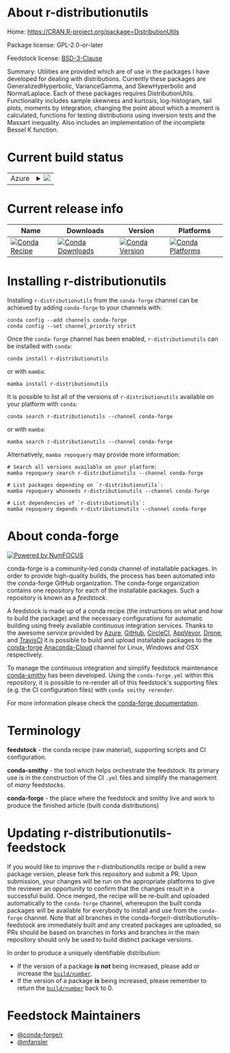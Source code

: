 About r-distributionutils
=========================

Home: https://CRAN.R-project.org/package=DistributionUtils

Package license: GPL-2.0-or-later

Feedstock license: [BSD-3-Clause](https://github.com/conda-forge/r-distributionutils-feedstock/blob/main/LICENSE.txt)

Summary: Utilities are provided which are of use in the packages I have developed for dealing with distributions. Currently these packages are GeneralizedHyperbolic, VarianceGamma, and SkewHyperbolic and NormalLaplace. Each of these packages requires DistributionUtils. Functionality includes sample skewness and kurtosis, log-histogram, tail plots, moments by integration, changing the point about which a moment is calculated, functions for testing distributions using inversion tests and the Massart inequality. Also includes an implementation of the incomplete Bessel K function.

Current build status
====================


<table>
    
  <tr>
    <td>Azure</td>
    <td>
      <details>
        <summary>
          <a href="https://dev.azure.com/conda-forge/feedstock-builds/_build/latest?definitionId=15062&branchName=main">
            <img src="https://dev.azure.com/conda-forge/feedstock-builds/_apis/build/status/r-distributionutils-feedstock?branchName=main">
          </a>
        </summary>
        <table>
          <thead><tr><th>Variant</th><th>Status</th></tr></thead>
          <tbody><tr>
              <td>linux_64_r_base4.1</td>
              <td>
                <a href="https://dev.azure.com/conda-forge/feedstock-builds/_build/latest?definitionId=15062&branchName=main">
                  <img src="https://dev.azure.com/conda-forge/feedstock-builds/_apis/build/status/r-distributionutils-feedstock?branchName=main&jobName=linux&configuration=linux_64_r_base4.1" alt="variant">
                </a>
              </td>
            </tr><tr>
              <td>linux_64_r_base4.2</td>
              <td>
                <a href="https://dev.azure.com/conda-forge/feedstock-builds/_build/latest?definitionId=15062&branchName=main">
                  <img src="https://dev.azure.com/conda-forge/feedstock-builds/_apis/build/status/r-distributionutils-feedstock?branchName=main&jobName=linux&configuration=linux_64_r_base4.2" alt="variant">
                </a>
              </td>
            </tr><tr>
              <td>osx_64_r_base4.1</td>
              <td>
                <a href="https://dev.azure.com/conda-forge/feedstock-builds/_build/latest?definitionId=15062&branchName=main">
                  <img src="https://dev.azure.com/conda-forge/feedstock-builds/_apis/build/status/r-distributionutils-feedstock?branchName=main&jobName=osx&configuration=osx_64_r_base4.1" alt="variant">
                </a>
              </td>
            </tr><tr>
              <td>osx_64_r_base4.2</td>
              <td>
                <a href="https://dev.azure.com/conda-forge/feedstock-builds/_build/latest?definitionId=15062&branchName=main">
                  <img src="https://dev.azure.com/conda-forge/feedstock-builds/_apis/build/status/r-distributionutils-feedstock?branchName=main&jobName=osx&configuration=osx_64_r_base4.2" alt="variant">
                </a>
              </td>
            </tr><tr>
              <td>osx_arm64_r_base4.1</td>
              <td>
                <a href="https://dev.azure.com/conda-forge/feedstock-builds/_build/latest?definitionId=15062&branchName=main">
                  <img src="https://dev.azure.com/conda-forge/feedstock-builds/_apis/build/status/r-distributionutils-feedstock?branchName=main&jobName=osx&configuration=osx_arm64_r_base4.1" alt="variant">
                </a>
              </td>
            </tr><tr>
              <td>osx_arm64_r_base4.2</td>
              <td>
                <a href="https://dev.azure.com/conda-forge/feedstock-builds/_build/latest?definitionId=15062&branchName=main">
                  <img src="https://dev.azure.com/conda-forge/feedstock-builds/_apis/build/status/r-distributionutils-feedstock?branchName=main&jobName=osx&configuration=osx_arm64_r_base4.2" alt="variant">
                </a>
              </td>
            </tr><tr>
              <td>win_64</td>
              <td>
                <a href="https://dev.azure.com/conda-forge/feedstock-builds/_build/latest?definitionId=15062&branchName=main">
                  <img src="https://dev.azure.com/conda-forge/feedstock-builds/_apis/build/status/r-distributionutils-feedstock?branchName=main&jobName=win&configuration=win_64_" alt="variant">
                </a>
              </td>
            </tr>
          </tbody>
        </table>
      </details>
    </td>
  </tr>
</table>

Current release info
====================

| Name | Downloads | Version | Platforms |
| --- | --- | --- | --- |
| [![Conda Recipe](https://img.shields.io/badge/recipe-r--distributionutils-green.svg)](https://anaconda.org/conda-forge/r-distributionutils) | [![Conda Downloads](https://img.shields.io/conda/dn/conda-forge/r-distributionutils.svg)](https://anaconda.org/conda-forge/r-distributionutils) | [![Conda Version](https://img.shields.io/conda/vn/conda-forge/r-distributionutils.svg)](https://anaconda.org/conda-forge/r-distributionutils) | [![Conda Platforms](https://img.shields.io/conda/pn/conda-forge/r-distributionutils.svg)](https://anaconda.org/conda-forge/r-distributionutils) |

Installing r-distributionutils
==============================

Installing `r-distributionutils` from the `conda-forge` channel can be achieved by adding `conda-forge` to your channels with:

```
conda config --add channels conda-forge
conda config --set channel_priority strict
```

Once the `conda-forge` channel has been enabled, `r-distributionutils` can be installed with `conda`:

```
conda install r-distributionutils
```

or with `mamba`:

```
mamba install r-distributionutils
```

It is possible to list all of the versions of `r-distributionutils` available on your platform with `conda`:

```
conda search r-distributionutils --channel conda-forge
```

or with `mamba`:

```
mamba search r-distributionutils --channel conda-forge
```

Alternatively, `mamba repoquery` may provide more information:

```
# Search all versions available on your platform:
mamba repoquery search r-distributionutils --channel conda-forge

# List packages depending on `r-distributionutils`:
mamba repoquery whoneeds r-distributionutils --channel conda-forge

# List dependencies of `r-distributionutils`:
mamba repoquery depends r-distributionutils --channel conda-forge
```


About conda-forge
=================

[![Powered by
NumFOCUS](https://img.shields.io/badge/powered%20by-NumFOCUS-orange.svg?style=flat&colorA=E1523D&colorB=007D8A)](https://numfocus.org)

conda-forge is a community-led conda channel of installable packages.
In order to provide high-quality builds, the process has been automated into the
conda-forge GitHub organization. The conda-forge organization contains one repository
for each of the installable packages. Such a repository is known as a *feedstock*.

A feedstock is made up of a conda recipe (the instructions on what and how to build
the package) and the necessary configurations for automatic building using freely
available continuous integration services. Thanks to the awesome service provided by
[Azure](https://azure.microsoft.com/en-us/services/devops/), [GitHub](https://github.com/),
[CircleCI](https://circleci.com/), [AppVeyor](https://www.appveyor.com/),
[Drone](https://cloud.drone.io/welcome), and [TravisCI](https://travis-ci.com/)
it is possible to build and upload installable packages to the
[conda-forge](https://anaconda.org/conda-forge) [Anaconda-Cloud](https://anaconda.org/)
channel for Linux, Windows and OSX respectively.

To manage the continuous integration and simplify feedstock maintenance
[conda-smithy](https://github.com/conda-forge/conda-smithy) has been developed.
Using the ``conda-forge.yml`` within this repository, it is possible to re-render all of
this feedstock's supporting files (e.g. the CI configuration files) with ``conda smithy rerender``.

For more information please check the [conda-forge documentation](https://conda-forge.org/docs/).

Terminology
===========

**feedstock** - the conda recipe (raw material), supporting scripts and CI configuration.

**conda-smithy** - the tool which helps orchestrate the feedstock.
                   Its primary use is in the construction of the CI ``.yml`` files
                   and simplify the management of *many* feedstocks.

**conda-forge** - the place where the feedstock and smithy live and work to
                  produce the finished article (built conda distributions)


Updating r-distributionutils-feedstock
======================================

If you would like to improve the r-distributionutils recipe or build a new
package version, please fork this repository and submit a PR. Upon submission,
your changes will be run on the appropriate platforms to give the reviewer an
opportunity to confirm that the changes result in a successful build. Once
merged, the recipe will be re-built and uploaded automatically to the
`conda-forge` channel, whereupon the built conda packages will be available for
everybody to install and use from the `conda-forge` channel.
Note that all branches in the conda-forge/r-distributionutils-feedstock are
immediately built and any created packages are uploaded, so PRs should be based
on branches in forks and branches in the main repository should only be used to
build distinct package versions.

In order to produce a uniquely identifiable distribution:
 * If the version of a package **is not** being increased, please add or increase
   the [``build/number``](https://docs.conda.io/projects/conda-build/en/latest/resources/define-metadata.html#build-number-and-string).
 * If the version of a package **is** being increased, please remember to return
   the [``build/number``](https://docs.conda.io/projects/conda-build/en/latest/resources/define-metadata.html#build-number-and-string)
   back to 0.

Feedstock Maintainers
=====================

* [@conda-forge/r](https://github.com/conda-forge/r/)
* [@mfansler](https://github.com/mfansler/)

